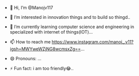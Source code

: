 - 👋 Hi, I’m @Manojv117
- 👀 I’m interested in innovation things and to build so thingd..
- 🌱 I’m currently learning computer science and engineering in specialized with internet of things(IOT)...

- 📫 How to reach me https://www.instagram.com/manoj_.v11?igsh=MWYweWZjNG8wcmsxZg==...
- 😄 Pronouns: ...
- ⚡ Fun fact: i am too friendly😂..

<!---
Manojv117/Manojv117 is a ✨ special ✨ repository because its `README.md` (this file) appears on your GitHub profile.
You can click the Preview link to take a look at your changes.
--->
